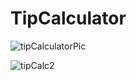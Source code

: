 # TipCalculator

![tipCalculatorPic](https://user-images.githubusercontent.com/55036021/140988083-b2d42a62-1abb-42db-9d35-6fb75770f045.PNG)

![tipCalc2](https://user-images.githubusercontent.com/55036021/140988110-f8d20d17-aeac-46a9-9221-476486ff6f03.PNG)
